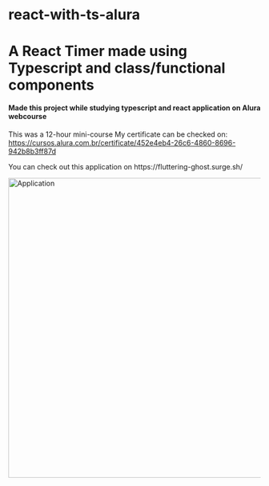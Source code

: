 # react-with-ts-alura
<h1>A React Timer made using Typescript and class/functional components</h1>

<h4>Made this project while studying typescript and react application on Alura webcourse</h4

This was a 12-hour mini-course
My certificate can be checked on: https://cursos.alura.com.br/certificate/452e4eb4-26c6-4860-8696-942b8b3ff87d

<p> You can check out this application on https://fluttering-ghost.surge.sh/ </p>

<img src="https://i.postimg.cc/W3LM82DQ/123.png" alt="Application" width="800" height="600">
